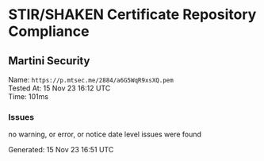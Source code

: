 # STIR/SHAKEN Certificate Repository Compliance

## Martini Security

Name: `https://p.mtsec.me/2884/a6G5WqR9xsXQ.pem`\
Tested At: 15 Nov 23 16:12 UTC\
Time: 101ms

### Issues

no warning, or error, or notice date level issues were found

Generated: 15 Nov 23 16:51 UTC